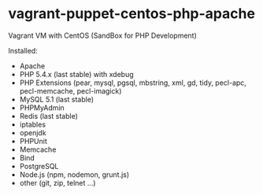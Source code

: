 vagrant-puppet-centos-php-apache
=========================

Vagrant VM with CentOS (SandBox for PHP Development)

Installed:
- Apache
- PHP 5.4.x (last stable) with xdebug 
- PHP Extensions (pear, mysql, pgsql, mbstring, xml, gd, tidy, pecl-apc, pecl-memcache, pecl-imagick)
- MySQL 5.1 (last stable)
- PHPMyAdmin
- Redis (last stable)
- iptables
- openjdk
- PHPUnit
- Memcache
- Bind
- PostgreSQL
- Node.js (npm, nodemon, grunt.js)
- other (git, zip, telnet ...)
